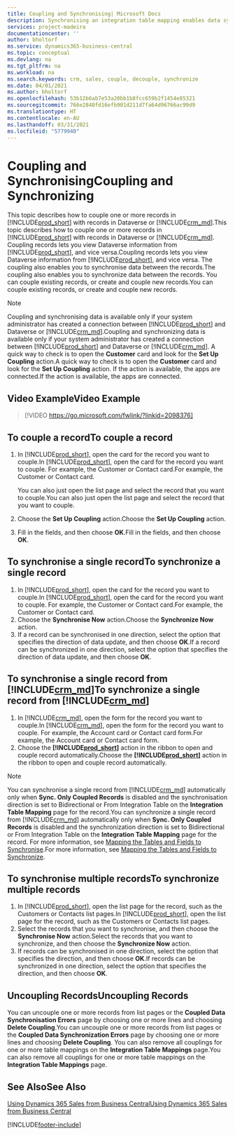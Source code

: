 ```yaml
---
title: Coupling and Synchronising| Microsoft Docs
description: Synchronising an integration table mapping enables data syncing in all records in a table in Business Central and Dynamics 365 Sales table that are coupled.
services: project-madeira
documentationcenter: ''
author: bholtorf
ms.service: dynamics365-business-central
ms.topic: conceptual
ms.devlang: na
ms.tgt_pltfrm: na
ms.workload: na
ms.search.keywords: crm, sales, couple, decouple, synchronize
ms.date: 04/01/2021
ms.author: bholtorf
ms.openlocfilehash: 53b12b6ab7e53a20bb1b8fcc659b2f1454e85321
ms.sourcegitcommit: 766e2840fd16efb901d211d7fa64d96766ac99d9
ms.translationtype: HT
ms.contentlocale: en-AU
ms.lasthandoff: 03/31/2021
ms.locfileid: "5779940"
---
```

# <a name="coupling-and-synchronizing"></a><span data-ttu-id="d7bdc-103">Coupling and Synchronising</span><span class="sxs-lookup"><span data-stu-id="d7bdc-103">Coupling and Synchronizing</span></span>
<span data-ttu-id="d7bdc-104">This topic describes how to couple one or more records in [!INCLUDE[prod_short](includes/prod_short.md)] with records in Dataverse or [!INCLUDE[crm_md](includes/crm_md.md)].</span><span class="sxs-lookup"><span data-stu-id="d7bdc-104">This topic describes how to couple one or more records in [!INCLUDE[prod_short](includes/prod_short.md)] with records in Dataverse or [!INCLUDE[crm_md](includes/crm_md.md)].</span></span> <span data-ttu-id="d7bdc-105">Coupling records lets you view Dataverse information from [!INCLUDE[prod_short](includes/prod_short.md)], and vice versa.</span><span class="sxs-lookup"><span data-stu-id="d7bdc-105">Coupling records lets you view Dataverse information from [!INCLUDE[prod_short](includes/prod_short.md)], and vice versa.</span></span> <span data-ttu-id="d7bdc-106">The coupling also enables you to synchronise data between the records.</span><span class="sxs-lookup"><span data-stu-id="d7bdc-106">The coupling also enables you to synchronize data between the records.</span></span> <span data-ttu-id="d7bdc-107">You can couple existing records, or create and couple new records.</span><span class="sxs-lookup"><span data-stu-id="d7bdc-107">You can couple existing records, or create and couple new records.</span></span>

> [!Note]
> <span data-ttu-id="d7bdc-108">Coupling and synchronising data is available only if your system administrator has created a connection between [!INCLUDE[prod_short](includes/prod_short.md)] and Dataverse or [!INCLUDE[crm_md](includes/crm_md.md)].</span><span class="sxs-lookup"><span data-stu-id="d7bdc-108">Coupling and synchronizing data is available only if your system administrator has created a connection between [!INCLUDE[prod_short](includes/prod_short.md)] and Dataverse or [!INCLUDE[crm_md](includes/crm_md.md)].</span></span> <span data-ttu-id="d7bdc-109">A quick way to check is to open the **Customer** card and look for the **Set Up Coupling** action.</span><span class="sxs-lookup"><span data-stu-id="d7bdc-109">A quick way to check is to open the **Customer** card and look for the **Set Up Coupling** action.</span></span> <span data-ttu-id="d7bdc-110">If the action is available, the apps are connected.</span><span class="sxs-lookup"><span data-stu-id="d7bdc-110">If the action is available, the apps are connected.</span></span>   

## <a name="video-example"></a><span data-ttu-id="d7bdc-111">Video Example</span><span class="sxs-lookup"><span data-stu-id="d7bdc-111">Video Example</span></span>

> [!VIDEO https://go.microsoft.com/fwlink/?linkid=2098376]

## <a name="to-couple-a-record"></a><span data-ttu-id="d7bdc-112">To couple a record</span><span class="sxs-lookup"><span data-stu-id="d7bdc-112">To couple a record</span></span>  
1.  <span data-ttu-id="d7bdc-113">In [!INCLUDE[prod_short](includes/prod_short.md)], open the card for the record you want to couple.</span><span class="sxs-lookup"><span data-stu-id="d7bdc-113">In [!INCLUDE[prod_short](includes/prod_short.md)], open the card for the record you want to couple.</span></span> <span data-ttu-id="d7bdc-114">For example, the Customer or Contact card.</span><span class="sxs-lookup"><span data-stu-id="d7bdc-114">For example, the Customer or Contact card.</span></span>  

    <span data-ttu-id="d7bdc-115">You can also just open the list page and select the record that you want to couple.</span><span class="sxs-lookup"><span data-stu-id="d7bdc-115">You can also just open the list page and select the record that you want to couple.</span></span>  

2.  <span data-ttu-id="d7bdc-116">Choose the **Set Up Coupling** action.</span><span class="sxs-lookup"><span data-stu-id="d7bdc-116">Choose the **Set Up Coupling** action.</span></span>  
3.  <span data-ttu-id="d7bdc-117">Fill in the fields, and then choose **OK**.</span><span class="sxs-lookup"><span data-stu-id="d7bdc-117">Fill in the fields, and then choose **OK**.</span></span>  

## <a name="to-synchronize-a-single-record"></a><span data-ttu-id="d7bdc-118">To synchronise a single record</span><span class="sxs-lookup"><span data-stu-id="d7bdc-118">To synchronize a single record</span></span>  
1.  <span data-ttu-id="d7bdc-119">In [!INCLUDE[prod_short](includes/prod_short.md)], open the card for the record you want to couple.</span><span class="sxs-lookup"><span data-stu-id="d7bdc-119">In [!INCLUDE[prod_short](includes/prod_short.md)], open the card for the record you want to couple.</span></span> <span data-ttu-id="d7bdc-120">For example, the Customer or Contact card.</span><span class="sxs-lookup"><span data-stu-id="d7bdc-120">For example, the Customer or Contact card.</span></span>  
2.  <span data-ttu-id="d7bdc-121">Choose the **Synchronise Now** action.</span><span class="sxs-lookup"><span data-stu-id="d7bdc-121">Choose the **Synchronize Now** action.</span></span>  
3.  <span data-ttu-id="d7bdc-122">If a record can be synchronised in one direction, select the option that specifies the direction of data update, and then choose **OK**.</span><span class="sxs-lookup"><span data-stu-id="d7bdc-122">If a record can be synchronized in one direction, select the option that specifies the direction of data update, and then choose **OK**.</span></span>  

## <a name="to-synchronize-a-single-record-from-crm_md"></a><span data-ttu-id="d7bdc-123">To synchronise a single record from [!INCLUDE[crm_md](includes/crm_md.md)]</span><span class="sxs-lookup"><span data-stu-id="d7bdc-123">To synchronize a single record from [!INCLUDE[crm_md](includes/crm_md.md)]</span></span>  
1.  <span data-ttu-id="d7bdc-124">In [!INCLUDE[crm_md](includes/crm_md.md)], open the form for the record you want to couple.</span><span class="sxs-lookup"><span data-stu-id="d7bdc-124">In [!INCLUDE[crm_md](includes/crm_md.md)], open the form for the record you want to couple.</span></span> <span data-ttu-id="d7bdc-125">For example, the Account card or Contact card form.</span><span class="sxs-lookup"><span data-stu-id="d7bdc-125">For example, the Account card or Contact card form.</span></span>  
2.  <span data-ttu-id="d7bdc-126">Choose the **[!INCLUDE[prod_short](includes/prod_short.md)]** action in the ribbon to open and couple record automatically.</span><span class="sxs-lookup"><span data-stu-id="d7bdc-126">Choose the **[!INCLUDE[prod_short](includes/prod_short.md)]** action in the ribbon to open and couple record automatically.</span></span>

> [!Note]
> <span data-ttu-id="d7bdc-127">You can synchronise a single record from [!INCLUDE[crm_md](includes/crm_md.md)] automatically only when **Sync. Only Coupled Records** is disabled and the synchronisation direction is set to Bidirectional or From Integration Table on the **Integration Table Mapping** page for the record.</span><span class="sxs-lookup"><span data-stu-id="d7bdc-127">You can synchronize a single record from [!INCLUDE[crm_md](includes/crm_md.md)] automatically only when **Sync. Only Coupled Records** is disabled and the synchronization direction is set to Bidirectional or From Integration Table on the **Integration Table Mapping** page for the record.</span></span> <span data-ttu-id="d7bdc-128">For more information, see [Mapping the Tables and Fields to Synchronise](admin-how-to-modify-table-mappings-for-synchronization.md#creating-new-records).</span><span class="sxs-lookup"><span data-stu-id="d7bdc-128">For more information, see [Mapping the Tables and Fields to Synchronize](admin-how-to-modify-table-mappings-for-synchronization.md#creating-new-records).</span></span>     

## <a name="to-synchronize-multiple-records"></a><span data-ttu-id="d7bdc-129">To synchronise multiple records</span><span class="sxs-lookup"><span data-stu-id="d7bdc-129">To synchronize multiple records</span></span>  
1.  <span data-ttu-id="d7bdc-130">In [!INCLUDE[prod_short](includes/prod_short.md)], open the list page for the record, such as the Customers or Contacts list pages.</span><span class="sxs-lookup"><span data-stu-id="d7bdc-130">In [!INCLUDE[prod_short](includes/prod_short.md)], open the list page for the record, such as the Customers or Contacts list pages.</span></span>  
2.  <span data-ttu-id="d7bdc-131">Select the records that you want to synchronise, and then choose the **Synchronise Now** action.</span><span class="sxs-lookup"><span data-stu-id="d7bdc-131">Select the records that you want to synchronize, and then choose the **Synchronize Now** action.</span></span>  
3.  <span data-ttu-id="d7bdc-132">If records can be synchronised in one direction, select the option that specifies the direction, and then choose **OK**.</span><span class="sxs-lookup"><span data-stu-id="d7bdc-132">If records can be synchronized in one direction, select the option that specifies the direction, and then choose **OK**.</span></span>  

## <a name="uncoupling-records"></a><span data-ttu-id="d7bdc-133">Uncoupling Records</span><span class="sxs-lookup"><span data-stu-id="d7bdc-133">Uncoupling Records</span></span>
<span data-ttu-id="d7bdc-134">You can uncouple one or more records from list pages or the **Coupled Data Synchronisation Errors** page by choosing one or more lines and choosing **Delete Coupling**.</span><span class="sxs-lookup"><span data-stu-id="d7bdc-134">You can uncouple one or more records from list pages or the **Coupled Data Synchronization Errors** page by choosing one or more lines and choosing **Delete Coupling**.</span></span> <span data-ttu-id="d7bdc-135">You can also remove all couplings for one or more table mappings on the **Integration Table Mappings** page.</span><span class="sxs-lookup"><span data-stu-id="d7bdc-135">You can also remove all couplings for one or more table mappings on the **Integration Table Mappings** page.</span></span>

## <a name="see-also"></a><span data-ttu-id="d7bdc-136">See Also</span><span class="sxs-lookup"><span data-stu-id="d7bdc-136">See Also</span></span>  
[<span data-ttu-id="d7bdc-137">Using Dynamics 365 Sales from Business Central</span><span class="sxs-lookup"><span data-stu-id="d7bdc-137">Using Dynamics 365 Sales from Business Central</span></span>](marketing-integrate-dynamicscrm.md)


[!INCLUDE[footer-include](includes/footer-banner.md)]